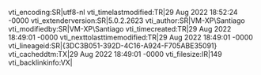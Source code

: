 vti_encoding:SR|utf8-nl
vti_timelastmodified:TR|29 Aug 2022 18:52:24 -0000
vti_extenderversion:SR|5.0.2.2623
vti_author:SR|VM-XP\\Santiago
vti_modifiedby:SR|VM-XP\\Santiago
vti_timecreated:TR|29 Aug 2022 18:49:01 -0000
vti_nexttolasttimemodified:TR|29 Aug 2022 18:49:01 -0000
vti_lineageid:SR|{3DC3B051-392D-4C16-A924-F705ABE35091}
vti_cacheddtm:TX|29 Aug 2022 18:49:01 -0000
vti_filesize:IR|149
vti_backlinkinfo:VX|

